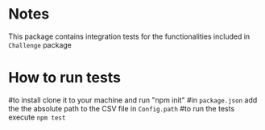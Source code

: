 # Notes

This package contains integration tests for the functionalities included in `Challenge` package

# How to run tests

#to install clone it to your machine and run "npm init"
#in `package.json` add the the absolute path to the CSV file in `Config.path`
#to run the tests execute `npm test`